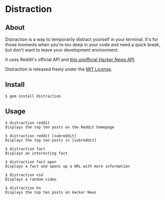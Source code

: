 # Distraction

## About
Distraction is a way to temporarily distract yourself in your terminal. It's for those moments when you're too deep in your code and need a quick break, but don't want to leave your development environment.

It uses Reddit's official API and [this unofficial Hacker News API](http://api.ihackernews.com/).

Distraction is released freely under the [MIT License](http://bih.mit-license.org/).

## Install

	$ gem install distraction

## Usage
	$ distraction reddit
	Displays the top ten posts on the Reddit homepage

	$ distraction reddit [subreddit]
	Displays the top ten posts in [subreddit]
	
	$ distraction fact
	Displays an interesting fact
	
	$ distraction fact open
	Displays a fact and opens up a URL with more information
	
	$ distraction vid
	Displays a random video
	
	$ distraction hn
	Displays the top ten posts on Hacker News
